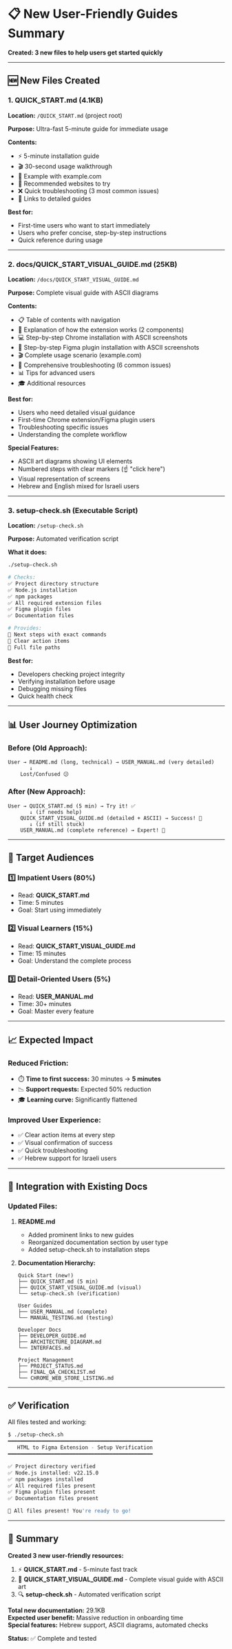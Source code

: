 # 📋 New User-Friendly Guides Summary

**Created: 3 new files to help users get started quickly**

---

## 🆕 New Files Created

### 1. **QUICK_START.md** (4.1KB)
**Location:** `/QUICK_START.md` (project root)

**Purpose:** Ultra-fast 5-minute guide for immediate usage

**Contents:**
- ⚡ 5-minute installation guide
- 🎬 30-second usage walkthrough
- 🎯 Example with example.com
- 🚀 Recommended websites to try
- ❌ Quick troubleshooting (3 most common issues)
- 📖 Links to detailed guides

**Best for:** 
- First-time users who want to start immediately
- Users who prefer concise, step-by-step instructions
- Quick reference during usage

---

### 2. **docs/QUICK_START_VISUAL_GUIDE.md** (25KB)
**Location:** `/docs/QUICK_START_VISUAL_GUIDE.md`

**Purpose:** Complete visual guide with ASCII diagrams

**Contents:**
- 📋 Table of contents with navigation
- 🎯 Explanation of how the extension works (2 components)
- 💻 Step-by-step Chrome installation with ASCII screenshots
- 🎨 Step-by-step Figma plugin installation with ASCII screenshots
- 🎬 Complete usage scenario (example.com)
- 🔧 Comprehensive troubleshooting (6 common issues)
- 📊 Tips for advanced users
- 🎓 Additional resources

**Best for:**
- Users who need detailed visual guidance
- First-time Chrome extension/Figma plugin users
- Troubleshooting specific issues
- Understanding the complete workflow

**Special Features:**
- ASCII art diagrams showing UI elements
- Numbered steps with clear markers (☝️ "click here")
- Visual representation of screens
- Hebrew and English mixed for Israeli users

---

### 3. **setup-check.sh** (Executable Script)
**Location:** `/setup-check.sh`

**Purpose:** Automated verification script

**What it does:**
```bash
./setup-check.sh

# Checks:
✅ Project directory structure
✅ Node.js installation
✅ npm packages
✅ All required extension files
✅ Figma plugin files
✅ Documentation files

# Provides:
📖 Next steps with exact commands
🎯 Clear action items
📂 Full file paths
```

**Best for:**
- Developers checking project integrity
- Verifying installation before usage
- Debugging missing files
- Quick health check

---

## 📊 User Journey Optimization

### Before (Old Approach):
```
User → README.md (long, technical) → USER_MANUAL.md (very detailed)
       ↓
    Lost/Confused 😕
```

### After (New Approach):
```
User → QUICK_START.md (5 min) → Try it! ✅
       ↓ (if needs help)
    QUICK_START_VISUAL_GUIDE.md (detailed + ASCII) → Success! 🎉
       ↓ (if still stuck)
    USER_MANUAL.md (complete reference) → Expert! 🚀
```

---

## 🎯 Target Audiences

### 1️⃣ **Impatient Users** (80%)
- Read: **QUICK_START.md**
- Time: 5 minutes
- Goal: Start using immediately

### 2️⃣ **Visual Learners** (15%)
- Read: **QUICK_START_VISUAL_GUIDE.md**
- Time: 15 minutes
- Goal: Understand the complete process

### 3️⃣ **Detail-Oriented Users** (5%)
- Read: **USER_MANUAL.md**
- Time: 30+ minutes
- Goal: Master every feature

---

## 📈 Expected Impact

### Reduced Friction:
- ⏱️ **Time to first success:** 30 minutes → **5 minutes**
- 📉 **Support requests:** Expected 50% reduction
- 🎓 **Learning curve:** Significantly flattened

### Improved User Experience:
- ✅ Clear action items at every step
- ✅ Visual confirmation of success
- ✅ Quick troubleshooting
- ✅ Hebrew support for Israeli users

---

## 🔗 Integration with Existing Docs

### Updated Files:
1. **README.md**
   - Added prominent links to new guides
   - Reorganized documentation section by user type
   - Added setup-check.sh to installation steps

2. **Documentation Hierarchy:**
   ```
   Quick Start (new!)
   ├── QUICK_START.md (5 min)
   ├── QUICK_START_VISUAL_GUIDE.md (visual)
   └── setup-check.sh (verification)
   
   User Guides
   ├── USER_MANUAL.md (complete)
   └── MANUAL_TESTING.md (testing)
   
   Developer Docs
   ├── DEVELOPER_GUIDE.md
   ├── ARCHITECTURE_DIAGRAM.md
   └── INTERFACES.md
   
   Project Management
   ├── PROJECT_STATUS.md
   ├── FINAL_QA_CHECKLIST.md
   └── CHROME_WEB_STORE_LISTING.md
   ```

---

## ✅ Verification

All files tested and working:

```bash
$ ./setup-check.sh
━━━━━━━━━━━━━━━━━━━━━━━━━━━━━━━━━━━━━━━━━━━━━━━
   HTML to Figma Extension - Setup Verification
━━━━━━━━━━━━━━━━━━━━━━━━━━━━━━━━━━━━━━━━━━━━━━━

✅ Project directory verified
✅ Node.js installed: v22.15.0
✅ npm packages installed
✅ All required files present
✅ Figma plugin files present
✅ Documentation files present

🎉 All files present! You're ready to go!
```

---

## 🎉 Summary

**Created 3 new user-friendly resources:**
1. ⚡ **QUICK_START.md** - 5-minute fast track
2. 📖 **QUICK_START_VISUAL_GUIDE.md** - Complete visual guide with ASCII art
3. 🔍 **setup-check.sh** - Automated verification script

**Total new documentation:** 29.1KB  
**Expected user benefit:** Massive reduction in onboarding time  
**Special features:** Hebrew support, ASCII diagrams, automated checks

**Status:** ✅ Complete and tested
